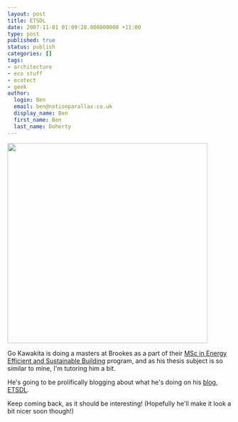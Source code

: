 ```yaml
---
layout: post
title: ETSDL
date: 2007-11-01 01:09:28.000000000 +11:00
type: post
published: true
status: publish
categories: []
tags:
- architecture
- eco stuff
- ecotect
- geek
author:
  login: Ben
  email: ben@notionparallax.co.uk
  display_name: Ben
  first_name: Ben
  last_name: Doherty
---
```

<p><img src="{{ site.baseurl }}/assets/fetch.php?w=&amp;h=&amp;cache=cache&amp;media=xlogo_-etsdl.jpg" width="450" /></p>
<p>Go Kawakita is doing a masters at Brookes as a part of their <a href="http://www.brookes.ac.uk/schools/be/architecture/postgraduate/eesb/index.html" target="_blank">MSc in Energy Efficient and Sustainable Building</a> program, and as his thesis subject is so similar to mine, I'm tutoring him a bit.</p>
<p>He's going to be prolifically blogging about what he's doing on his <a href="http://www.etsdl.blogspot.com/">blog, ETSDL</a>.</p>
<p>Keep coming back, as it should be interesting! (Hopefully he'll make it look a bit nicer soon though!)</p>

